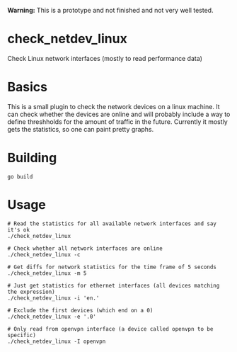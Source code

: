 **Warning:** This is a prototype and not finished and not very well tested.

check_netdev_linux
==================

Check Linux network interfaces (mostly to read performance data)

# Basics
This is a small plugin to check the network devices on a linux machine. It can check whether the devices are online and will probably include a way to define threshholds for
the amount of traffic in the future.
Currently it mostly gets the statistics, so one can paint pretty graphs.

# Building
```
go build
```

# Usage
```
# Read the statistics for all available network interfaces and say it's ok
./check_netdev_linux

# Check whether all network interfaces are online
./check_netdev_linux -c

# Get diffs for network statistics for the time frame of 5 seconds
./check_netdev_linux -m 5

# Just get statistics for ethernet interfaces (all devices matching the expression)
./check_netdev_linux -i 'en.'

# Exclude the first devices (which end on a 0)
./check_netdev_linux -e '.0'

# Only read from openvpn interface (a device called openvpn to be specific)
./check_netdev_linux -I openvpn
```

